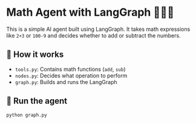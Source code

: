 # Math Agent with LangGraph 🧠➕➖

This is a simple AI agent built using LangGraph. It takes math expressions like `2+3` or `100-9` and decides whether to add or subtract the numbers.

## 🧩 How it works

- `tools.py`: Contains math functions (`add`, `sub`)
- `nodes.py`: Decides what operation to perform
- `graph.py`: Builds and runs the LangGraph

## 🚀 Run the agent

```bash
python graph.py
